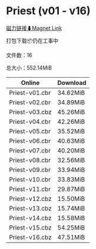 # Priest (v01 - v16)

[磁力链接⬇Magnet Link](magnet:?xt=urn:btih:adb1b600e5cc3505826a0040eb2848e1fa197224&dn=Priest%20%28v01%20-%20v16%29)

打包下载📦仍在工事中

文件数：16

总大小：552.14MiB

Online | Download
--- | ---
Priest-v01.cbr | 34.62MiB
Priest-v02.cbr | 34.89MiB
Priest-v03.cbz | 45.26MiB
Priest-v04.cbr | 42.26MiB
Priest-v05.cbr | 35.52MiB
Priest-v06.cbr | 40.63MiB
Priest-v07.cbr | 40.20MiB
Priest-v08.cbr | 32.56MiB
Priest-v09.cbr | 33.94MiB
Priest-v10.cbr | 33.83MiB
Priest-v11.cbr | 29.87MiB
Priest-v12.cbz | 15.50MiB
Priest-v13.cbz | 15.74MiB
Priest-v14.cbz | 15.58MiB
Priest-v15.cbz | 54.25MiB
Priest-v16.cbz | 47.51MiB